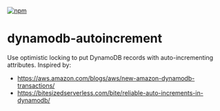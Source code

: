 [![npm](https://img.shields.io/npm/v/@nasa-gcn/dynamodb-autoincrement)](https://www.npmjs.com/package/@nasa-gcn/dynamodb-autoincrement)

# dynamodb-autoincrement

Use optimistic locking to put DynamoDB records with auto-incrementing attributes. Inspired by:

- https://aws.amazon.com/blogs/aws/new-amazon-dynamodb-transactions/
- https://bitesizedserverless.com/bite/reliable-auto-increments-in-dynamodb/
